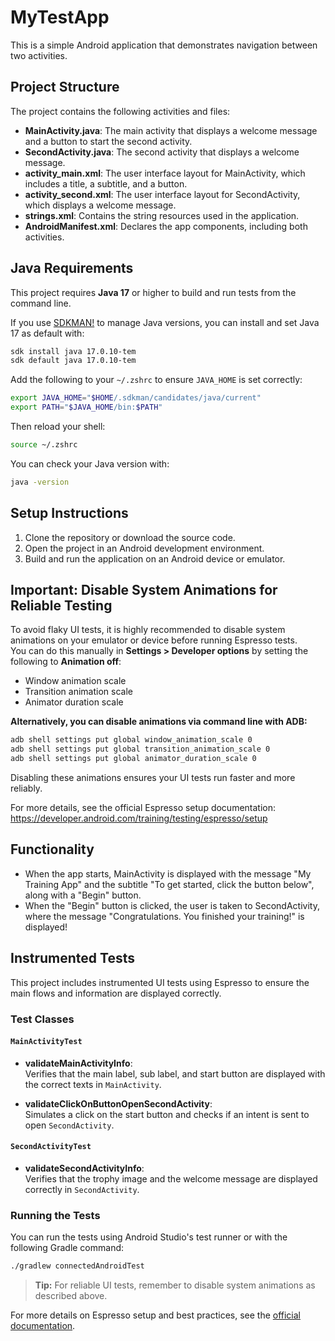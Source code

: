 # MyTestApp

This is a simple Android application that demonstrates navigation between two activities.

## Project Structure

The project contains the following activities and files:

- **MainActivity.java**: The main activity that displays a welcome message and a button to start the second activity.
- **SecondActivity.java**: The second activity that displays a welcome message.
- **activity_main.xml**: The user interface layout for MainActivity, which includes a title, a subtitle, and a button.
- **activity_second.xml**: The user interface layout for SecondActivity, which displays a welcome message.
- **strings.xml**: Contains the string resources used in the application.
- **AndroidManifest.xml**: Declares the app components, including both activities.

## Java Requirements

This project requires **Java 17** or higher to build and run tests from the command line.

If you use [SDKMAN!](https://sdkman.io/) to manage Java versions, you can install and set Java 17 as default with:

```sh
sdk install java 17.0.10-tem
sdk default java 17.0.10-tem
```

Add the following to your `~/.zshrc` to ensure `JAVA_HOME` is set correctly:

```sh
export JAVA_HOME="$HOME/.sdkman/candidates/java/current"
export PATH="$JAVA_HOME/bin:$PATH"
```

Then reload your shell:

```sh
source ~/.zshrc
```

You can check your Java version with:

```sh
java -version
```

## Setup Instructions

1. Clone the repository or download the source code.
2. Open the project in an Android development environment.
3. Build and run the application on an Android device or emulator.

## Important: Disable System Animations for Reliable Testing

To avoid flaky UI tests, it is highly recommended to disable system animations on your emulator or device before running Espresso tests.  
You can do this manually in **Settings > Developer options** by setting the following to **Animation off**:

- Window animation scale
- Transition animation scale
- Animator duration scale

**Alternatively, you can disable animations via command line with ADB:**

```sh
adb shell settings put global window_animation_scale 0
adb shell settings put global transition_animation_scale 0
adb shell settings put global animator_duration_scale 0
```

Disabling these animations ensures your UI tests run faster and more reliably.

For more details, see the official Espresso setup documentation:  
https://developer.android.com/training/testing/espresso/setup

## Functionality

- When the app starts, MainActivity is displayed with the message "My Training App" and the subtitle "To get started, click the button below", along with a "Begin" button.
- When the "Begin" button is clicked, the user is taken to SecondActivity, where the message "Congratulations. You finished your training!" is displayed!

## Instrumented Tests

This project includes instrumented UI tests using Espresso to ensure the main flows and information are displayed correctly.

### Test Classes

#### `MainActivityTest`

- **validateMainActivityInfo**:  
  Verifies that the main label, sub label, and start button are displayed with the correct texts in `MainActivity`.

- **validateClickOnButtonOpenSecondActivity**:  
  Simulates a click on the start button and checks if an intent is sent to open `SecondActivity`.

#### `SecondActivityTest`

- **validateSecondActivityInfo**:  
  Verifies that the trophy image and the welcome message are displayed correctly in `SecondActivity`.

### Running the Tests

You can run the tests using Android Studio's test runner or with the following Gradle command:

```sh
./gradlew connectedAndroidTest
```

> **Tip:** For reliable UI tests, remember to disable system animations as described above.

For more details on Espresso setup and best practices, see the [official documentation](https://developer.android.com/training/testing/espresso/setup).